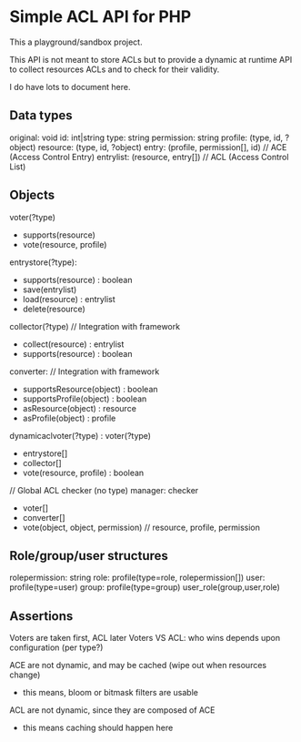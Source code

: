 # Simple ACL API for PHP

This a playground/sandbox project.

This API is not meant to store ACLs but to provide a dynamic at runtime API
to collect resources ACLs and to check for their validity.

I do have lots to document here.

## Data types

original: void
id: int|string
type: string
permission: string
profile: (type, id, ?object)
resource: (type, id, ?object)
entry: (profile, permission[], id) // ACE (Access Control Entry)
entrylist: (resource, entry[]) // ACL (Access Control List)

## Objects

voter(?type)
  - supports(resource)
  - vote(resource, profile)

entrystore(?type):
  - supports(resource) : boolean
  - save(entrylist)
  - load(resource) : entrylist
  - delete(resource)

collector(?type) // Integration with framework
  - collect(resource) : entrylist
  - supports(resource) : boolean

converter: // Integration with framework
  - supportsResource(object) : boolean
  - supportsProfile(object) : boolean
  - asResource(object) : resource
  - asProfile(object) : profile

dynamicaclvoter(?type) : voter(?type)
  - entrystore[]
  - collector[]
  - vote(resource, profile) : boolean

// Global ACL checker (no type)
manager: checker
  - voter[]
  - converter[]
  - vote(object, object, permission) // resource, profile, permission

## Role/group/user structures

rolepermission: string
role: profile(type=role, rolepermission[])
user: profile(type=user)
group: profile(type=group)
user_role(group,user,role)

## Assertions

Voters are taken first, ACL later
Voters VS ACL: who wins depends upon configuration (per type?)

ACE are not dynamic, and may be cached (wipe out when resources change)
  - this means, bloom or bitmask filters are usable

ACL are not dynamic, since they are composed of ACE
  - this means caching should happen here

